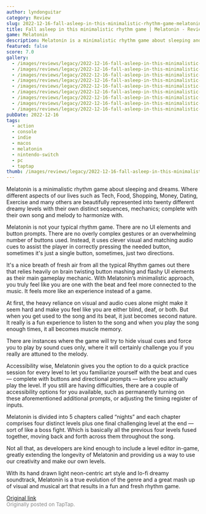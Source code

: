 ```yaml
---
author: lyndonguitar
category: Review
slug: 2022-12-16-fall-asleep-in-this-minimalistic-rhythm-game-melatonin-review
title: Fall asleep in this minimalistic rhythm game | Melatonin - Review
game: Melatonin
description: Melatonin is a minimalistic rhythm game about sleeping and dreams. Where different aspects of our lives such as Tech, Food, Shopping, Money, Dating, Exercise and many others are beautifully represented into twenty different dreamy levels with their own distinct sequences, mechanics; complete with their own song and melody to harmonize with.
featured: false
score: 7.0
gallery:
  - /images/reviews/legacy/2022-12-16-fall-asleep-in-this-minimalistic-rhythm-game--melatonin---review-0.avif
  - /images/reviews/legacy/2022-12-16-fall-asleep-in-this-minimalistic-rhythm-game--melatonin---review-1.avif
  - /images/reviews/legacy/2022-12-16-fall-asleep-in-this-minimalistic-rhythm-game--melatonin---review-2.avif
  - /images/reviews/legacy/2022-12-16-fall-asleep-in-this-minimalistic-rhythm-game--melatonin---review-3.avif
  - /images/reviews/legacy/2022-12-16-fall-asleep-in-this-minimalistic-rhythm-game--melatonin---review-4.avif
  - /images/reviews/legacy/2022-12-16-fall-asleep-in-this-minimalistic-rhythm-game--melatonin---review-5.avif
  - /images/reviews/legacy/2022-12-16-fall-asleep-in-this-minimalistic-rhythm-game--melatonin---review-6.avif
  - /images/reviews/legacy/2022-12-16-fall-asleep-in-this-minimalistic-rhythm-game--melatonin---review-7.avif
  - /images/reviews/legacy/2022-12-16-fall-asleep-in-this-minimalistic-rhythm-game--melatonin---review-8.avif
pubDate: 2022-12-16
tags:
  - action
  - console
  - indie
  - macos
  - melatonin
  - nintendo-switch
  - pc
  - taptap
thumb: /images/reviews/legacy/2022-12-16-fall-asleep-in-this-minimalistic-rhythm-game--melatonin---review-0.avif
---
```


Melatonin is a minimalistic rhythm game about sleeping and dreams. Where different aspects of our lives such as Tech, Food, Shopping, Money, Dating, Exercise and many others are beautifully represented into twenty different dreamy levels with their own distinct sequences, mechanics; complete with their own song and melody to harmonize with.

Melatonin is not your typical rhythm game. There are no UI elements and button prompts. There are no overly complex gestures or an overwhelming number of buttons used. Instead, it uses clever visual and matching audio cues to assist the player in correctly pressing the needed button, sometimes it's just a single button, sometimes, just two directions.

It's a nice breath of fresh air from all the typical Rhythm games out there that relies heavily on brain twisting button mashing and flashy UI elements as their main gameplay mechanic. With Melatonin’s minimalistic approach, you truly feel like you are one with the beat and feel more connected to the music. It feels more like an experience instead of a game.

At first, the heavy reliance on visual and audio cues alone might make it seem hard and make you feel like you are either blind, deaf, or both. But when you get used to the song and its beat, it just becomes second nature. It really is a fun experience to listen to the song and when you play the song enough times, it all becomes muscle memory.

There are instances where the game will try to hide visual cues and force you to play by sound cues only, where it will certainly challenge you if you really are attuned to the melody.

Accessibility wise, Melatonin gives you the option to do a quick practice session for every level to let you familiarize yourself with the beat and cues  — complete with buttons and directional prompts — before you actually play the level. If you still are having difficulties, there are a couple of accessibility options for you available, such as permanently turning on these aforementioned additional prompts, or adjusting the timing register of inputs.

Melatonin is divided into 5 chapters called “nights” and each chapter comprises four distinct levels plus one final challenging level at the end — sort of like a boss fight. Which is basically all the previous four levels fused together, moving back and forth across them throughout the song.

Not all that, as developers are kind enough to include a level editor in-game, greatly extending the longevity of Melatonin and providing us a way to use our creativity and make our own levels.

With its hand drawn light neon-centric art style and lo-fi dreamy soundtrack, Melatonin is a true evolution of the genre and a great mash up of visual and musical art that results in a fun and fresh rhythm game.

[Original link](https://www.taptap.io/post/3776220)<br><span style="font-size: 0.95em; color: #888;">Originally posted on TapTap.</span>